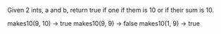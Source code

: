 
Given 2 ints, a and b, return true if one if them is 10 or if their sum is 10.

makes10(9, 10) → true
makes10(9, 9) → false
makes10(1, 9) → true
